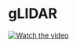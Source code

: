 # gLIDAR

[![Watch the video](https://img.youtube.com/vi/XMDhlz0U_hY/0.jpg)](https://www.youtube.com/watch?v=XMDhlz0U_hY)
